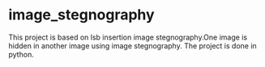 # image_stegnography
This project is based on lsb insertion image stegnography.One image is hidden in another image using image stegnography. The project is done in python.
